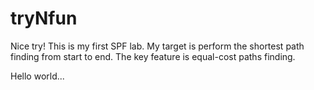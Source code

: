 # tryNfun
Nice try!
This is my first SPF lab. 
My target is perform the shortest path finding from start to end.
The key feature is equal-cost paths finding.

Hello world...
